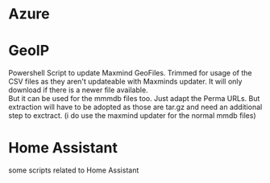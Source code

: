 # Azure

# GeoIP
Powershell Script to update Maxmind GeoFiles. Trimmed for usage of the CSV files as they aren't updateable with Maxminds updater. It will only download if there is a newer file available.  
But it can be used for the mmmdb files too. Just adapt the Perma URLs. But extraction will have to be adopted as those are tar.gz and need an additional step to exctract. (i do use the maxmind updater for the normal mmdb files)  
# Home Assistant
some scripts related to Home Assistant
